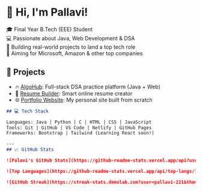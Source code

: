 # 👋 Hi, I'm Pallavi!

🎓 Final Year B.Tech (EEE) Student  
💻 Passionate about Java, Web Development & DSA  
🚀 Building real-world projects to land a top tech role  
🎯 Aiming for Microsoft, Amazon & other top companies

## 💼 Projects

- 🔥 [AlgoHub](https://your-algohub-link.com): Full-stack DSA practice platform (Java + Web)
- 🧰 [Resume Builder](https://your-resume-builder-link.com): Smart online resume creator
- 🌐 [Portfolio Website](https://your-portfolio-link.com): My personal site built from scratch
```markdown
## 💻 Tech Stack

Languages: Java | Python | C | HTML | CSS | JavaScript  
Tools: Git | GitHub | VS Code | Netlify | GitHub Pages  
Frameworks: Bootstrap | Tailwind (Learning React soon!)

---
## 📈 GitHub Stats

![Palavi's GitHub Stats](https://github-readme-stats.vercel.app/api?username=pallavi-221&show_icons=true&theme=radical)

![Top Languages](https://github-readme-stats.vercel.app/api/top-langs/?username=pallavi-221&layout=compact&theme=radical)

![GitHub Streak](https://streak-stats.demolab.com?user=pallavi-221&theme=radical&border_radius=5)




